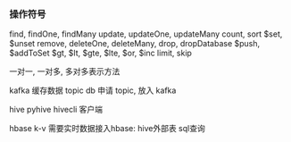 ### 操作符号
find, findOne, findMany
update, updateOne, updateMany
count, sort
$set, $unset
remove, deleteOne, deleteMany, drop, dropDatabase
$push, $addToSet
$gt, $lt, $gte, $lte, $or, $inc
limit, skip

一对一, 一对多, 多对多表示方法



kafka 缓存数据
topic db
申请 topic, 放入 kafka

hive
    pyhive
    hivecli
    客户端

hbase
    k-v
    需要实时数据接入hbase: hive外部表
    sql查询

